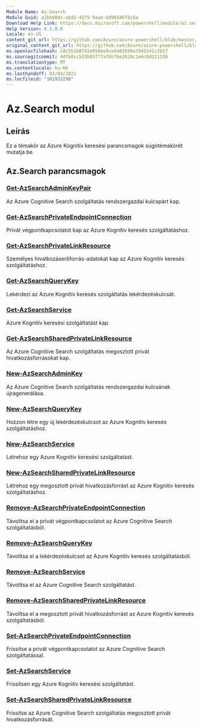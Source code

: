 ```yaml
---
Module Name: Az.Search
Module Guid: a2bb88dc-abd2-4275-9aae-bd98346f8c8a
Download Help Link: https://docs.microsoft.com/powershell/module/az.search
Help Version: 0.1.0.0
Locale: en-US
content_git_url: https://github.com/Azure/azure-powershell/blob/master/src/Search/Search/help/Az.Search.md
original_content_git_url: https://github.com/Azure/azure-powershell/blob/master/src/Search/Search/help/Az.Search.md
ms.openlocfilehash: c8c551b0742e056be9ce8403599a7945541c2b57
ms.sourcegitcommit: 4dfb0cc533b83f77afdcfbe2618c1e6c8d221330
ms.translationtype: MT
ms.contentlocale: hu-HU
ms.lasthandoff: 03/04/2021
ms.locfileid: "101932298"
---
```

# Az.Search modul
## Leírás
Ez a témakör az Azure Kognitív keresési parancsmagok súgótémakörét mutatja be.

## Az.Search parancsmagok
### [Get-AzSearchAdminKeyPair](Get-AzSearchAdminKeyPair.md)
Az Azure Cognitive Search szolgáltatás rendszergazdai kulcspárt kap.

### [Get-AzSearchPrivateEndpointConnection](Get-AzSearchPrivateEndpointConnection.md)
Privát végpontkapcsolatot kap az Azure Kognitív keresés szolgáltatáshoz.

### [Get-AzSearchPrivateLinkResource](Get-AzSearchPrivateLinkResource.md)
Személyes hivatkozáserőforrás-adatokat kap az Azure Kognitív keresés szolgáltatáshoz.

### [Get-AzSearchQueryKey](Get-AzSearchQueryKey.md)
Lekérdezi az Azure Kognitív keresés szolgáltatás lekérdezéskulcsát.

### [Get-AzSearchService](Get-AzSearchService.md)
Azure Kognitív keresési szolgáltatást kap.

### [Get-AzSearchSharedPrivateLinkResource](Get-AzSearchSharedPrivateLinkResource.md)
Az Azure Cognitive Search szolgáltatás megosztott privát hivatkozásforrásokat kap.

### [New-AzSearchAdminKey](New-AzSearchAdminKey.md)
Az Azure Cognitive Search szolgáltatás rendszergazdai kulcsának újragenerálása.

### [New-AzSearchQueryKey](New-AzSearchQueryKey.md)
Hozzon létre egy új lekérdezéskulcsot az Azure Kognitív keresés szolgáltatáshoz.

### [New-AzSearchService](New-AzSearchService.md)
Létrehoz egy Azure Kognitív keresési szolgáltatást.

### [New-AzSearchSharedPrivateLinkResource](New-AzSearchSharedPrivateLinkResource.md)
Létrehoz egy megosztott privát hivatkozásforrást az Azure Kognitív keresés szolgáltatáshoz.

### [Remove-AzSearchPrivateEndpointConnection](Remove-AzSearchPrivateEndpointConnection.md)
Távolítsa el a privát végpontkapcsolatot az Azure Cognitive Search szolgáltatásból.

### [Remove-AzSearchQueryKey](Remove-AzSearchQueryKey.md)
Távolítsa el a lekérdezéskulcsot az Azure Kognitív keresés szolgáltatásból.

### [Remove-AzSearchService](Remove-AzSearchService.md)
Távolítsa el az Azure Cognitive Search szolgáltatást.

### [Remove-AzSearchSharedPrivateLinkResource](Remove-AzSearchSharedPrivateLinkResource.md)
Távolítsa el a megosztott privát hivatkozásforrást az Azure Kognitív keresés szolgáltatásból.

### [Set-AzSearchPrivateEndpointConnection](Set-AzSearchPrivateEndpointConnection.md)
Frissítse a privát végpontkapcsolatot az Azure Cognitive Search szolgáltatással.

### [Set-AzSearchService](Set-AzSearchService.md)
Frissítsen egy Azure Kognitív keresési szolgáltatást.

### [Set-AzSearchSharedPrivateLinkResource](Set-AzSearchSharedPrivateLinkResource.md)
Frissítse az Azure Cognitive Search szolgáltatás megosztott privát hivatkozásforrását.

